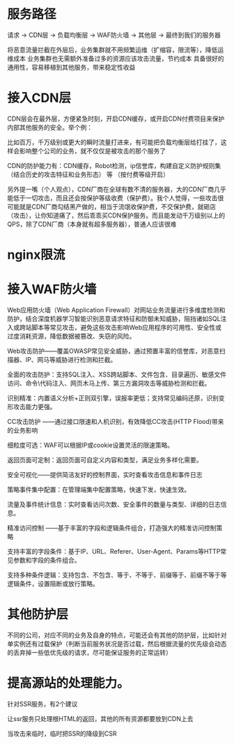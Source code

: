 # 服务路径

请求 -> CDN层 -> 负载均衡层 -> WAF防火墙 -> 其他层 -> 最终到我们的服务器

将恶意流量拦截在外层后，业务集群就不用频繁运维（扩缩容，限流等），降低运维成本
业务集群也无需额外准备过多的资源应该攻击流量，节约成本
具备很好的通用性，容易移植到其他服务，带来稳定性收益

# 接入CDN层
CDN层会在最外层，方便紧急时刻，开启CDN缓存，或开启CDN付费项目来保护内部其他服务的安全。举个例：

比如百万，千万级别或更大的瞬时流量打进来，有可能把负载均衡层给打挂了，这样会影响整个公司的业务，就不仅仅是被攻击的那个服务了

CDN的防护能力有：CDN缓存，Robot检测，ip信誉库，构建自定义防护规则集（结合历史的攻击特征和业务形态） 等 （按付费等级开启）

另外提一嘴（个人观点），CDN厂商在全球有数不清的服务器，大的CDN厂商几乎能低于一切攻击，而且还会按保护等级收费（保护费）。我个人觉得，一些攻击很可能就是CDN厂商勾结黑产做的，相当于流氓收保护费，不交保护费，就砸店（攻击），让你知道痛了，然后乖乖买CDN保护服务。而且能发动千万级别以上的QPS，除了CDN厂商（本身就有超多服务器），普通人应该很难
# nginx限流

# 接入WAF防火墙
Web应用防火墙（Web Application Firewall）对网站业务流量进行多维度检测和防护，结合深度机器学习智能识别恶意请求特征和防御未知威胁，阻挡诸如SQL注入或跨站脚本等常见攻击，避免这些攻击影响Web应用程序的可用性、安全性或过度消耗资源，降低数据被篡改、失窃的风险。

Web攻击防护——覆盖OWASP常见安全威胁，通过预置丰富的信誉库，对恶意扫描器、IP、网马等威胁进行检测和拦截。

全面的攻击防护：支持SQL注入、XSS跨站脚本、文件包含、目录遍历、敏感文件访问、命令\代码注入、网页木马上传、第三方漏洞攻击等威胁检测和拦截。

识别精准：内置语义分析+正则双引擎，误报率更低；支持常见编码还原，识别变形攻击能力更强。

CC攻击防护 ——通过接口限速和人机识别，有效降低CC攻击(HTTP Flood)带来的业务影响

细粒度可选：WAF可以根据IP或cookie设置灵活的限速策略。

返回页面可定制：返回页面可自定义内容和类型，满足业务多样化需要。

安全可视化——提供简洁友好的控制界面，实时查看攻击信息和事件日志

策略事件集中配置：在管理端集中配置策略，快速下发，快速生效。

流量及事件统计信息：实时查看访问次数、安全事件的数量与类型、详细的日志信息。

精准访问控制 ——基于丰富的字段和逻辑条件组合，打造强大的精准访问控制策略

支持丰富的字段条件：基于IP、URL、Referer、User-Agent、Params等HTTP常见参数和字段的条件组合。

支持多种条件逻辑：支持包含、不包含、等于、不等于、前缀等于、前缀不等于等逻辑条件，设置阻断或放行策略。


# 其他防护层
不同的公司，对应不同的业务及自身的特点，可能还会有其他的防护层，比如针对单实例还有过载保护（判断当前服务状况是否过载，然后根据流量的优先级会动态的丢弃掉一些低优先级的请求，尽可能保证服务的正常运转）
# 提高源站的处理能力。
针对SSR服务，有2个建议

让ssr服务只处理根HTML的返回，其他的所有资源都要放到CDN上去

当攻击来临时，临时把SSR的降级到CSR